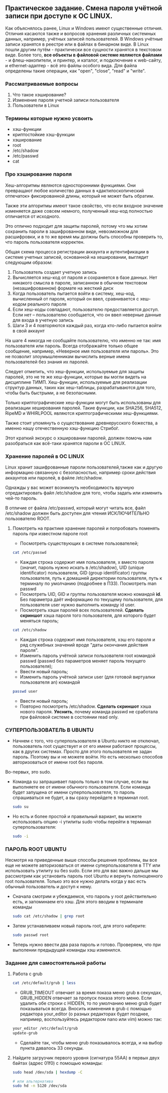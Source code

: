 ## Практическое задание. Смена пароля учётной записи при доступе к ОС LINUX.

Как объяснялось ранее, Linux и Windows имеют существенные отличия. Отличия касаются также и вопросов хранения различных системных данных, например, учётных записей пользователей. В Windows учётные записи хранятся в реестре или в файлах в бинарном виде. В Linux пошли другим путём - практически все сущности хранятся в текстовом виде. Более того, **все объекты в файловой системе являются файлами** - и флеш-накопители, и принтер, и каталог, и подключение к web-сайту, и ethernet-адаптер - всё это файлы особого вида. Для файла определены такие операции, как "open", "close", "read" и "write".


### Рассматриваемые вопросы
1. Что такое хэширование?
1. Изменение пароля учетной записи пользователя
1. Пользователи в Linux


### Термины которые нужно усвоить
* хэш-функции
* криптостойкие хэш-функции
* хэширование
* root
* /etc/shadow
* /etc/passwd
* cat


### Про хэширование пароля


Хеш-алгоритмы являются односторонними функциями. Они превращают любое количество данных в «дактилоскопический отпечаток» фиксированной длины, который не может быть обратим.

Также эти алгоритмы имеют такое свойство, что если входное значение изменяется даже совсем немного, полученный хеш-код полностью отличается от исходного.

Это отлично подходит для защиты паролей, потому что мы хотим сохранить пароли в зашифрованном виде, невозможном для расшифровки, и в то же время мы должны быть способны проверить то, что пароль пользователя корректен.



Общая схема процесса регистрации аккаунта и аутентификации в системе учетных записей, основанной на хешировании, выглядит следующим образом:


1. Пользователь создает учетную запись
1. Вычисляется хеш-код от пароля и сохраняется в базе данных. Нет никакого смысла в пароле, записанном в обычном текстовом (незашифрованном) формате на жесткий диск
1. Когда пользователь пытается войти в систему, хеш-код, вычисленный от пароля, который он ввел, сравнивается с хеш-кодом реального пароля 
1. Если хеш-коды совпадают, пользователю предоставляется доступ. Если нет – пользователю сообщается, что он ввел неверные данные для входа в учетную запись
1. Шаги 3 и 4 повторяются каждый раз, когда кто-либо пытается войти в свой аккаунт


На шаге 4 никогда не сообщайте пользователю, что именно не так: имя пользователя или пароль. Всегда отображайте только общее сообщение, например, «Неверное имя пользователя или пароль». Это не позволит злоумышленникам вычислить верные имена пользователей без знания их паролей.


Следует отметить, что хеш-функции, используемые для защиты паролей, это не те же хеш-функции, которые вы могли видеть на дисциплине ТИМП. Хеш-функции, используемые для реализации структур данных, таких как хеш-таблицы, разрабатываются для того, чтобы быть быстрыми, а не безопасными.


Только криптографические хеш-функции могут быть использованы для реализации хеширования паролей. Такие функции, как SHA256, SHA512, RipeMD и WHIRLPOOL являются криптографическими хеш-функциями.

Также стоит упомянуть о существование древнерусского божества, а именно нашу отечественную хэш-функцию Стрибо́г.



Этот краткий экскурс о хэшировании паролей, должен помочь нам разобраться как всё-таки хранятся пароли в ОС LINUX.

### Хранение паролей в ОС LINUX
Linux хранит зашифрованные пароли пользователей,также как и другую информацию связанную с безопасностью, например сроки действия аккаунтов или паролей, в файле /etc/shadow.



Однажды у вас может возникнуть необходимость вручную отредактировать файл /etc/shadow для того, чтобы задать или изменить чей-то пароль.

В отличие от файла /etc/passwd, который могут читать все, файл /etc/shadow должен быть доступен для чтения ИСКЛЮЧИТЕЛЬНО пользователю ROOT.


1. Помотреть на практике хранение паролей и попробовать поменять пароль при известном пароле root
	* Посмотреть существующих в системе пользователей;
	
	```bash
	cat /etc/passwd
	```
	* Каждая строка содержит имя пользователя, x вместо пароля (значит, пароль нужно искать в /etc/shadow), UID (unique identificator) пользователя, GID (group identificator) группы пользователя, путь к домашней директории пользователя, путь к терминалу по умолчанию (подробнее в ПЗ3). Посмотреть man passwd
	* Посмотреть UID, GID и группы пользователя можно командой **id**. Без параметра даёт информацию по текущему пользователя, для пользователя user нужно выполнить команду id user.
	* Посмотреть хэши паролей всех пользователей. **Сделать скриншот** хэша пароля того пользователя, для которого будет меняться пароль;
	
	```bash
	cat /etc/shadow
	```
	* Каждая строка содержит имя пользователя, xэш его пароля и ряд служебных значений вроде "даты окончания действия пароля".
	* Изменить пароль учётной записи пользователя root командой passwd (passwd без параметров меняет пароль текущего пользователя);
	* Ввести новый пароль;
	* Изменить пароль учётной записи user (для готовой виртуалки пользователя an) командой
	
    ```bash
    passwd user
    ```
	* Ввести новый пароль;
	* Повторно посмотреть /etc/shadow. **Сделать скриншот** хэша нового пароля. **Уяснить**, почему команда passwd не сработала при файловой системе в состоянии read only.





### СУПЕРПОЛЬЗОВАТЕЛЬ В UBUNTU

* Начнем с того, что суперпользователя в Ubuntu никто не отключал, пользователь root существует и от его имени работают процессы, как в других системах. Просто для этого пользователя не задан пароль. Поэтому вы и не можете войти. Но есть несколько способов авторизоваться от имени root без пароля.
       


Во-первых, это sudo.

* Команда su запрашивает пароль только в том случае, если вы выполняете ее от имени обычного пользователя. Если команда будет запущена от имени суперпользователя, то пароль спрашиваться не будет, а вы сразу перейдете в терминал root.


	

    ```bash
    sudo su
    ```

	

* Но есть и более простой и правильный вариант, вы можете использовать опцию -i утилиты sudo чтобы перейти в терминал суперпользователя:


    ```bash
    sudo -i
    ```


### ПАРОЛЬ ROOT UBUNTU

Несмотря на приведенные выше способы решения проблемы, вы все еще не можете авторизоваться от имени суперпользователя в TTY или использовать утилиту su без sudo. Если это для вас важно дальше мы рассмотрим как установить пароль root Ubuntu и вернуть полноценного root пользователя. Только это все нужно делать когда у вас есть обычный пользователь и доступ к нему.


* Сначала смотрим и убеждаемся, что пароль у root действительно есть, и запоминаем его хэш. Для этого вводим в терминале команды

    ```bash
    sudo cat /etc/shadow | grep root
    ```

* Затем устанавливаем новый пароль root, для этого наберите:


    ```bash
    sudo passwd root
    ```
* Теперь нужно ввести два раза пароль и готово. Проверяем, что при выполении предыдущей команды хэш изменился.


### Задание для самостоятельной работы
1. Работа с grub

    ```bash
    cat /etc/default/grub | less
    ```
    * GRUB\_TIMEOUT отвечает за время показа меню grub в секундах, GRUB\_HIDDEN отвечает за пропуск показа этого меню. Если удалить обе строки с HIDDEN, то по умолчанию меню grub будет показываться всегда. Вносить изменения в grub с помощью редактора your_editor (о разных редакторах будет позднее, например, воспользуйтесь редактором nano или vim) можно так:

    ```bash
    your_editor /etc/default/grub
    update-grub
    ```
    * Сделайте так, чтобы меню grub показывалось всегда, и на выбор пункта давалось 33 секунды.
1. Найдите загрузчик первого уровня (сигнатура 55AA) в первых двух байтах (адрес 01f0) с помощью команды:
    
    ```bash
    sudo head /dev/sda | hexdump -C
    
    # или альтернатива
    sudo hd -n 5120 /dev/sda
    ```
    





